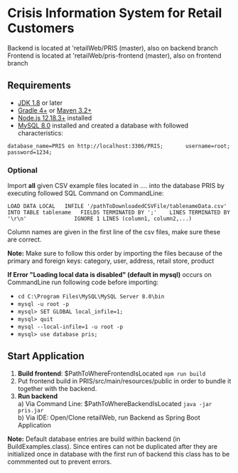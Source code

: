 # Crisis Information System for Retail Customers
Backend is located at 'retailWeb/PRIS (master), also on backend branch    
Frontend is located at 'retailWeb/pris-frontend (master), also on frontend branch

## Requirements
- [JDK 1.8](http://www.oracle.com/technetwork/java/javase/downloads/index.html)  or later
- [Gradle 4+](http://www.gradle.org/downloads)  or  [Maven 3.2+](https://maven.apache.org/download.cgi)
- [Node.js 12.18.3+](https://nodejs.org/en/) installed
- [MySQL 8.0](https://dev.mysql.com/doc/refman/8.0/en/installing.html) installed and created a database with followed characteristics:  

`database_name=PRIS on http://localhost:3306/PRIS;      
username=root;     
password=1234;`

### Optional
Import **all** given CSV example files located in .... into the database PRIS by executing followed SQL Command on CommandLine:  

`LOAD DATA LOCAL  
INFILE '/pathToDownloadedCSVFile/tablenameData.csv'  
INTO TABLE tablename  
FIELDS TERMINATED BY ';'   
LINES TERMINATED BY '\r\n'              
IGNORE 1 LINES
(column1, column2,...)`  

Column names are given in the first line of the csv files, make sure these are correct.

**Note:** Make sure to follow this order by importing the files because of the primary and foreign keys: category, user, address, retail store, product

**If Error "Loading local data is disabled" (default in mysql)** occurs on CommandLine run following code before importing:  
- `cd C:\Program Files\MySQL\MySQL Server 8.0\bin`
- `mysql -u root -p`
- `mysql> SET GLOBAL local_infile=1;`
- `mysql> quit`
- `mysql --local-infile=1 -u root -p`
- `mysql> use database pris;`   

## Start Application

1. **Build frontend**: $PathToWhereFrontendIsLocated `npm run build`
2. Put frontend build in PRIS/src/main/resources/public in order to bundle it together with the backend.
3. **Run backend**    
a) Via Command Line: $PathToWhereBackendIsLocated `java -jar pris.jar`    
b) Via IDE: Open/Clone retailWeb, run Backend as Spring Boot Application

**Note:** Default database entries are build within backend (in BuildExamples.class). Since entires can not be duplicated after they are initialized once in database with the first run of backend this class has to be commmented out to prevent errors.


